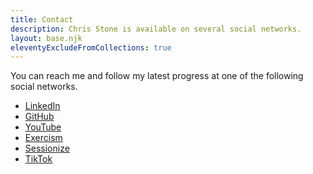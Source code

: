 ```yaml
---
title: Contact
description: Chris Stone is available on several social networks.
layout: base.njk
eleventyExcludeFromCollections: true
---
```

You can reach me and follow my latest progress at one of the following social networks.

- [LinkedIn](https://www.linkedin.com/in/chrisstonedev/)
- [GitHub](https://github.com/chrisstonedev)
- [YouTube](https://www.youtube.com/@chrisstonedev)
- [Exercism](https://exercism.org/profiles/chrisstonedev)
- [Sessionize](https://sessionize.com/chrisstonedev)
- [TikTok](https://www.tiktok.com/@chrisstonedev)

[//]: # (- [Tumblr]&#40;https://www.tumblr.com/chrisstonedev&#41;)
[//]: # (- [Twitch]&#40;https://www.twitch.tv/chrisstonedev&#41;)
[//]: # (- [The Storygraph]&#40;https://app.thestorygraph.com/profile/chrisstonedev&#41;)